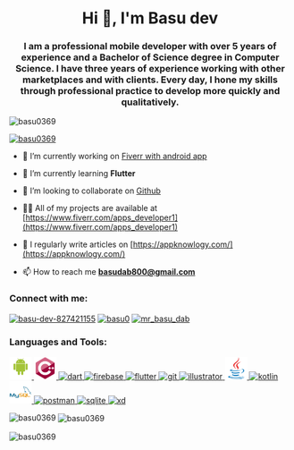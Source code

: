 <h1 align="center">Hi 👋, I'm Basu dev</h1>


<h3 align="center">I am a professional mobile developer with over 5 years of experience and a Bachelor of Science degree in Computer Science. I have three years of experience working with other marketplaces and with clients. Every day, I hone my skills through professional practice to develop more quickly and qualitatively.</h3>

<p align="left"> <img src="https://komarev.com/ghpvc/?username=basu0369&label=Profile%20views&color=0e75b6&style=flat" alt="basu0369" /> </p>

<p align="left"> <a href="https://github.com/ryo-ma/github-profile-trophy"><img src="https://github-profile-trophy.vercel.app/?username=basu0369" alt="basu0369" /></a> </p>

- 🔭 I’m currently working on [Fiverr with android app](https://www.fiverr.com/apps_developer1)

- 🌱 I’m currently learning **Flutter**

- 👯 I’m looking to collaborate on [Github](https://github.com/Basu0369)

- 👨‍💻 All of my projects are available at [https://www.fiverr.com/apps_developer1](https://www.fiverr.com/apps_developer1)

- 📝 I regularly write articles on [https://appknowlogy.com/](https://appknowlogy.com/)

- 📫 How to reach me **basudab800@gmail.com**

<h3 align="left">Connect with me:</h3>
<p align="left">
<a href="https://linkedin.com/in/basu-dev-827421155" target="blank"><img align="center" src="https://raw.githubusercontent.com/rahuldkjain/github-profile-readme-generator/master/src/images/icons/Social/linked-in-alt.svg" alt="basu-dev-827421155" height="30" width="40" /></a>
<a href="https://fb.com/basu0" target="blank"><img align="center" src="https://raw.githubusercontent.com/rahuldkjain/github-profile-readme-generator/master/src/images/icons/Social/facebook.svg" alt="basu0" height="30" width="40" /></a>
<a href="https://instagram.com/mr_basu_dab" target="blank"><img align="center" src="https://raw.githubusercontent.com/rahuldkjain/github-profile-readme-generator/master/src/images/icons/Social/instagram.svg" alt="mr_basu_dab" height="30" width="40" /></a>
</p>

<h3 align="left">Languages and Tools:</h3>
<p align="left"> <a href="https://developer.android.com" target="_blank" rel="noreferrer"> <img src="https://raw.githubusercontent.com/devicons/devicon/master/icons/android/android-original-wordmark.svg" alt="android" width="40" height="40"/> </a> <a href="https://www.w3schools.com/cpp/" target="_blank" rel="noreferrer"> <img src="https://raw.githubusercontent.com/devicons/devicon/master/icons/cplusplus/cplusplus-original.svg" alt="cplusplus" width="40" height="40"/> </a> <a href="https://dart.dev" target="_blank" rel="noreferrer"> <img src="https://www.vectorlogo.zone/logos/dartlang/dartlang-icon.svg" alt="dart" width="40" height="40"/> </a> <a href="https://firebase.google.com/" target="_blank" rel="noreferrer"> <img src="https://www.vectorlogo.zone/logos/firebase/firebase-icon.svg" alt="firebase" width="40" height="40"/> </a> <a href="https://flutter.dev" target="_blank" rel="noreferrer"> <img src="https://www.vectorlogo.zone/logos/flutterio/flutterio-icon.svg" alt="flutter" width="40" height="40"/> </a> <a href="https://git-scm.com/" target="_blank" rel="noreferrer"> <img src="https://www.vectorlogo.zone/logos/git-scm/git-scm-icon.svg" alt="git" width="40" height="40"/> </a> <a href="https://www.adobe.com/in/products/illustrator.html" target="_blank" rel="noreferrer"> <img src="https://www.vectorlogo.zone/logos/adobe_illustrator/adobe_illustrator-icon.svg" alt="illustrator" width="40" height="40"/> </a> <a href="https://www.java.com" target="_blank" rel="noreferrer"> <img src="https://raw.githubusercontent.com/devicons/devicon/master/icons/java/java-original.svg" alt="java" width="40" height="40"/> </a> <a href="https://kotlinlang.org" target="_blank" rel="noreferrer"> <img src="https://www.vectorlogo.zone/logos/kotlinlang/kotlinlang-icon.svg" alt="kotlin" width="40" height="40"/> </a> <a href="https://www.mysql.com/" target="_blank" rel="noreferrer"> <img src="https://raw.githubusercontent.com/devicons/devicon/master/icons/mysql/mysql-original-wordmark.svg" alt="mysql" width="40" height="40"/> </a> <a href="https://postman.com" target="_blank" rel="noreferrer"> <img src="https://www.vectorlogo.zone/logos/getpostman/getpostman-icon.svg" alt="postman" width="40" height="40"/> </a> <a href="https://www.sqlite.org/" target="_blank" rel="noreferrer"> <img src="https://www.vectorlogo.zone/logos/sqlite/sqlite-icon.svg" alt="sqlite" width="40" height="40"/> </a> <a href="https://www.adobe.com/products/xd.html" target="_blank" rel="noreferrer"> <img src="https://cdn.worldvectorlogo.com/logos/adobe-xd.svg" alt="xd" width="40" height="40"/> </a> </p>

<p><img align="left" src="https://github-readme-stats.vercel.app/api/top-langs?username=basu0369&show_icons=true&locale=en&layout=compact" alt="basu0369" /></p>

<p>&nbsp;<img align="center" src="https://github-readme-stats.vercel.app/api?username=basu0369&show_icons=true&locale=en" alt="basu0369" /></p>

<p><img align="center" src="https://github-readme-streak-stats.herokuapp.com/?user=basu0369&" alt="basu0369" /></p>
